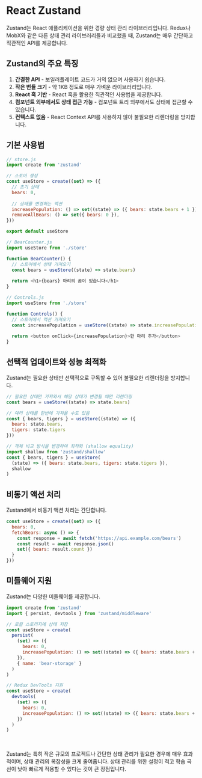 # React Zustand

Zustand는 React 애플리케이션을 위한 경량 상태 관리 라이브러리입니다. Redux나 MobX와 같은 다른 상태 관리 라이브러리들과 비교했을 때, Zustand는 매우 간단하고 직관적인 API를 제공합니다.

## Zustand의 주요 특징

1. **간결한 API** - 보일러플레이트 코드가 거의 없으며 사용하기 쉽습니다.
2. **작은 번들 크기** - 약 1KB 정도로 매우 가벼운 라이브러리입니다.
3. **React 훅 기반** - React 훅을 활용한 직관적인 사용법을 제공합니다.
4. **컴포넌트 외부에서도 상태 접근 가능** - 컴포넌트 트리 외부에서도 상태에 접근할 수 있습니다.
5. **컨텍스트 없음** - React Context API를 사용하지 않아 불필요한 리렌더링을 방지합니다.

## 기본 사용법

```javascript
// store.js
import create from 'zustand'

// 스토어 생성
const useStore = create((set) => ({
  // 초기 상태
  bears: 0,
  
  // 상태를 변경하는 액션
  increasePopulation: () => set((state) => ({ bears: state.bears + 1 })),
  removeAllBears: () => set({ bears: 0 }),
}))

export default useStore
```

```javascript
// BearCounter.js
import useStore from './store'

function BearCounter() {
  // 스토어에서 상태 가져오기
  const bears = useStore((state) => state.bears)
  
  return <h1>{bears} 마리의 곰이 있습니다</h1>
}
```

```javascript
// Controls.js
import useStore from './store'

function Controls() {
  // 스토어에서 액션 가져오기
  const increasePopulation = useStore((state) => state.increasePopulation)
  
  return <button onClick={increasePopulation}>한 마리 추가</button>
}
```

## 선택적 업데이트와 성능 최적화

Zustand는 필요한 상태만 선택적으로 구독할 수 있어 불필요한 리렌더링을 방지합니다.

```javascript
// 필요한 상태만 가져와서 해당 상태가 변경될 때만 리렌더링
const bears = useStore((state) => state.bears)

// 여러 상태를 한번에 가져올 수도 있음
const { bears, tigers } = useStore((state) => ({ 
  bears: state.bears, 
  tigers: state.tigers 
}))

// 객체 비교 방식을 변경하여 최적화 (shallow equality)
import shallow from 'zustand/shallow'
const { bears, tigers } = useStore(
  (state) => ({ bears: state.bears, tigers: state.tigers }),
  shallow
)
```

## 비동기 액션 처리

Zustand에서 비동기 액션 처리는 간단합니다.

```javascript
const useStore = create((set) => ({
  bears: 0,
  fetchBears: async () => {
    const response = await fetch('https://api.example.com/bears')
    const result = await response.json()
    set({ bears: result.count })
  }
}))
```

## 미들웨어 지원

Zustand는 다양한 미들웨어를 제공합니다.

```javascript
import create from 'zustand'
import { persist, devtools } from 'zustand/middleware'

// 로컬 스토리지에 상태 저장
const useStore = create(
  persist(
    (set) => ({
      bears: 0,
      increasePopulation: () => set((state) => ({ bears: state.bears + 1 })),
    }),
    { name: 'bear-storage' }
  )
)

// Redux DevTools 지원
const useStore = create(
  devtools(
    (set) => ({
      bears: 0,
      increasePopulation: () => set((state) => ({ bears: state.bears + 1 })),
    })
  )
)
```

<br/>

Zustand는 특히 작은 규모의 프로젝트나 간단한 상태 관리가 필요한 경우에 매우 효과적이며, 상태 관리의 복잡성을 크게 줄여줍니다. 상태 관리를 위한 설정이 적고 학습 곡선이 낮아 빠르게 적용할 수 있다는 것이 큰 장점입니다.
